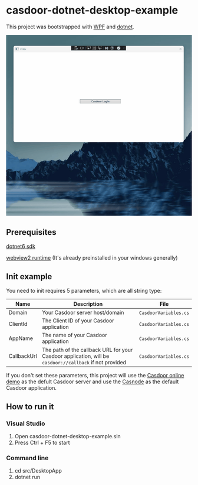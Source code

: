 # casdoor-dotnet-desktop-example

This project was bootstrapped with [WPF](https://github.com/dotnet/wpf) and [dotnet](https://www.dot.net/).

![demo](demo.gif)

## Prerequisites

[dotnet6 sdk](https://dotnet.microsoft.com/en-us/download)

[webview2 runtime](https://developer.microsoft.com/zh-cn/microsoft-edge/webview2/#download-section) (It's already preinstalled in your windows generally)

## Init example

You need to init requires 5 parameters, which are all string type:

| Name          | Description                                                                                             | File                  |
| ------------  | ------------------------------------------------------------------------------------------------------- | --------------------- |
| Domain        | Your Casdoor server host/domain                                                                         | `CasdoorVariables.cs` |
| ClientId      | The Client ID of your Casdoor application                                                               | `CasdoorVariables.cs` |
| AppName       | The name of your Casdoor application                                                                    | `CasdoorVariables.cs` |
| CallbackUrl   | The path of the callback URL for your Casdoor application, will be `casdoor://callback` if not provided | `CasdoorVariables.cs` |

If you don't set these parameters, this project will use the [Casdoor online demo](https://door.casdoor.com) as the defult Casdoor server and use the [Casnode](https://door.casdoor.com/applications/app-casnode) as the default Casdoor application.

## How to run it

### Visual Studio

1. Open casdoor-dotnet-desktop-example.sln
2. Press Ctrl + F5 to start

### Command line

1. cd src/DesktopApp
2. dotnet run
